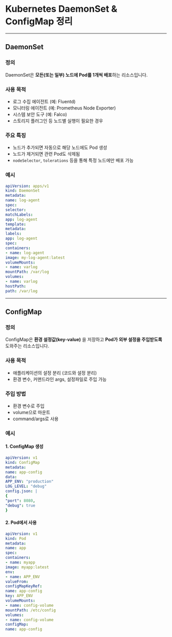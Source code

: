 # Kubernetes DaemonSet & ConfigMap 정리
---
## DaemonSet
### 정의
DaemonSet은 **모든(또는 일부) 노드에 Pod를 1개씩 배포**하는 리소스입니다.
### 사용 목적
- 로그 수집 에이전트 (예: Fluentd)
- 모니터링 에이전트 (예: Prometheus Node Exporter)
- 시스템 보안 도구 (예: Falco)
- 스토리지 플러그인 등 노드별 실행이 필요한 경우
### 주요 특징
- 노드가 추가되면 자동으로 해당 노드에도 Pod 생성
- 노드가 제거되면 관련 Pod도 삭제됨
- `nodeSelector`, `tolerations` 등을 통해 특정 노드에만 배포 가능
### 예시
```yaml
apiVersion: apps/v1
kind: DaemonSet
metadata:
name: log-agent
spec:
selector:
matchLabels:
app: log-agent
template:
metadata:
labels:
app: log-agent
spec:
containers:
- name: log-agent
image: my-log-agent:latest
volumeMounts:
- name: varlog
mountPath: /var/log
volumes:
- name: varlog
hostPath:
path: /var/log
```
---
## ConfigMap
### 정의
ConfigMap은 **환경 설정값(key-value)** 을 저장하고 **Pod가 외부 설정을 주입받도록** 도와주는 리소스입니다.
### 사용 목적
- 애플리케이션의 설정 분리 (코드와 설정 분리)
- 환경 변수, 커맨드라인 args, 설정파일로 주입 가능
### 주입 방법
- 환경 변수로 주입
- volume으로 마운트
- command/args로 사용
### 예시
#### 1. ConfigMap 생성
```yaml
apiVersion: v1
kind: ConfigMap
metadata:
name: app-config
data:
APP_ENV: "production"
LOG_LEVEL: "debug"
config.json: |
{
"port": 8080,
"debug": true
}
```
#### 2. Pod에서 사용
```yaml
apiVersion: v1
kind: Pod
metadata:
name: app
spec:
containers:
- name: myapp
image: myapp:latest
env:
- name: APP_ENV
valueFrom:
configMapKeyRef:
name: app-config
key: APP_ENV
volumeMounts:
- name: config-volume
mountPath: /etc/config
volumes:
- name: config-volume
configMap:
name: app-config
```
